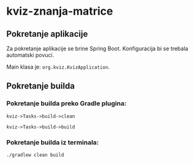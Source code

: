 # kviz-znanja-matrice
## Pokretanje aplikacije
Za pokretanje aplikacije se brine Spring Boot.
Konfiguracija bi se trebala automatski povuci. 

Main klasa je: `org.kviz.KvizApplication`.


## Pokretanje builda
### Pokretanje builda preko Gradle plugina:
```kviz->Tasks->build->clean```

```kviz->Tasks->build->build```


### Pokretanje builda iz terminala:

```
./gradlew clean build
``` 

